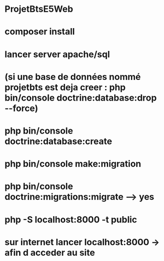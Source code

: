 # ProjetBtsE5Web

# composer install
# lancer server apache/sql
# (si une base de données nommé projetbts est deja creer : php bin/console doctrine:database:drop --force)
# php bin/console doctrine:database:create
# php bin/console make:migration
# php bin/console doctrine:migrations:migrate	--> yes


# php -S localhost:8000 -t public
# sur internet lancer localhost:8000  -> afin d acceder au site
